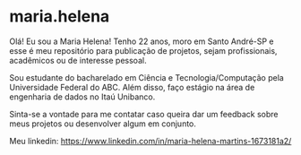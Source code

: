 # maria.helena
Olá! Eu sou a Maria Helena! 
Tenho 22 anos, moro em Santo André-SP e esse é meu repositório para publicação de projetos, sejam profissionais, acadêmicos ou de interesse pessoal. 

Sou estudante do bacharelado em Ciência e Tecnologia/Computação pela Universidade Federal do ABC.
Além disso, faço estágio na área de engenharia de dados no Itaú Unibanco.


Sinta-se a vontade para me contatar caso queira dar um feedback sobre meus projetos ou desenvolver algum em conjunto.

Meu linkedin: https://www.linkedin.com/in/maria-helena-martins-1673181a2/
